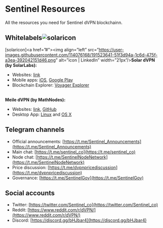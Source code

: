 # Sentinel Resources

All the resources you need for Sentinel dVPN blockchainn.

## Whitelabels![solaricon](https://user-images.githubusercontent.com/114076168/191523641-51f3d94a-1c6d-475f-a3ea-392042151d46.png)


[solaricon]<a href=”#"><img align=”left” src=”https://user-images.githubusercontent.com/114076168/191523641-51f3d94a-1c6d-475f-a3ea-392042151d46.png" alt=”icon | LinkedIn” width=”21px”/></a>**Solar dVPN (by SolarLabs):**
- Websites: [link](https://solarlabs.ee/)
- Mobile apps: [iOS](https://apps.apple.com/ee/app/solar-dvpn/id1597909295), [Google Play](https://play.google.com/store/apps/details?id=ee.solarlabs.dvpn)
- Blockchain Explorer: [Voyager Explorer](https://explorer.solar/sentinel)

\
**Meile dVPN (by MathNodes):**
- Websites: [link](https://solarlabs.ee/), [GitHub](https://github.com/MathNodes/meile)
- Desktop App: [Linux](https://github.com/MathNodes/meile-gui) and [OS X](https://github.com/MathNodes/meile-gui)


## Telegram channels
- Official announcements: [https://t.me/Sentinel_Announcements](https://t.me/Sentinel_Announcements)
- Main chat: [https://t.me/sentinel_co](https://t.me/sentinel_co)
- Node chat: [https://t.me/SentinelNodeNetwork](https://t.me/SentinelNodeNetwork)
- Price discussion: [https://t.me/dvpnpricediscussion](https://t.me/dvpnpricediscussion)
- Governance: [https://t.me/SentinelGov](https://t.me/SentinelGov)

## Social accounts
- Twitter: [https://twitter.com/Sentinel_co](https://twitter.com/Sentinel_co)
- Reddit: [https://www.reddit.com/r/dVPN/](https://www.reddit.com/r/dVPN/)
- Discord: [https://discord.gg/bHJbar4](https://discord.gg/bHJbar4)
